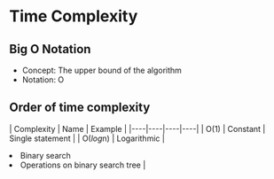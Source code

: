 # Time Complexity

## Big O Notation
- Concept: The upper bound of the algorithm
- Notation: O

## Order of time complexity

| Complexity | Name | Example |
|----|----|----|----|
| O(1) | Constant | Single statement |
| O(*log*n) | Logarithmic | <li>Binary search<li>Operations on binary search tree |
